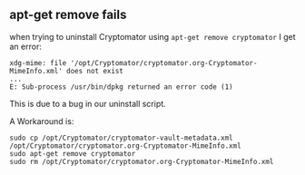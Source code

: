 ## apt-get remove fails

when trying to uninstall Cryptomator using `apt-get remove cryptomator` I get an error:
```
xdg-mime: file '/opt/Cryptomator/cryptomator.org-Cryptomator-MimeInfo.xml' does not exist
...
E: Sub-process /usr/bin/dpkg returned an error code (1)
```

This is due to a bug in our uninstall script.

A Workaround is:
```
sudo cp /opt/Cryptomator/cryptomator-vault-metadata.xml /opt/Cryptomator/cryptomator.org-Cryptomator-MimeInfo.xml
sudo apt-get remove cryptomator
sudo rm /opt/Cryptomator/cryptomator.org-Cryptomator-MimeInfo.xml
```